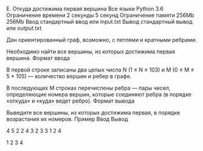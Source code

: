 
E. Откуда достижима первая вершина
	Все языки 	Python 3.6
Ограничение времени 	2 секунды 	5 секунд
Ограничение памяти 	256Mb 	256Mb
Ввод 	стандартный ввод или input.txt
Вывод 	стандартный вывод или output.txt

Дан ориентированный граф, возможно, с петлями и кратными ребрами.

Необходимо найти все вершины, из которых достижима первая вершина.
Формат ввода

В первой строке записаны два целых числа N (1 ≤ N ≤ 103) и M (0 ≤ M ≤ 5 * 105) — количество вершин и ребер в графе.

В последующих M строках перечислены ребра — пары чисел, определяющие номера вершин, которые соединяют ребра (в порядке «откуда» и «куда» ведет ребро).
Формат вывода

Выведите все вершины, из которых достижима первая, в порядке возрастания их номеров.
Пример
Ввод
Вывод

4 5
2 2
4 3
2 3
3 1
2 4

	

1 2 3 4 

